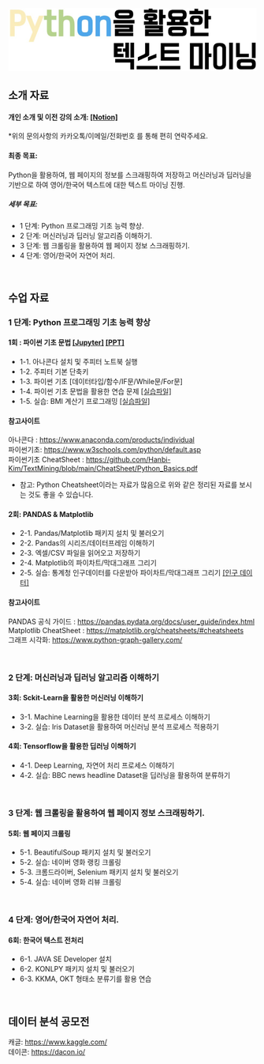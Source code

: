 <img src="https://github.com/Hanbi-Kim/TextMining/blob/main/images/Python%EC%9D%84%ED%99%9C%EC%9A%A9%ED%95%9C%ED%85%8D%EC%8A%A4%ED%8A%B8%EB%A7%88%EC%9D%B4%EB%8B%9D.jpg?raw=true">


## 소개 자료 
#### 개인 소개 및 이전 강의 소개: [[Notion]](https://cake-margin-976.notion.site/1fac504dedd34abd80908da49dc295d4) <br>
*위의 문의사항의 카카오톡/이메일/전화번호 를 통해 편히 연락주세요. <br>

#### 최종 목표:
Python을 활용하여, 웹 페이지의 정보를 스크래핑하여 저장하고 머신러닝과 딥러닝을 기반으로 하여 영어/한국어 텍스트에 대한 텍스트 마이닝 진행. 

##### 세부 목표:
- 1 단계: Python 프로그래밍 기초 능력 향상.
- 2 단계: 머신러닝과 딥러닝 알고리즘 이해하기.
- 3 단계: 웹 크롤링을 활용하여 웹 페이지 정보 스크래핑하기.
- 4 단계: 영어/한국어 자연어 처리.
  
<br>

## 수업 자료 
### 1 단계: Python 프로그래밍 기초 능력 향상
#### 1회 : 파이썬 기초 문법 [[Jupyter]](https://github.com/Hanbi-Kim/TextMining/blob/main/Chapter01_Python%20Intro.ipynb) [[PPT]](https://www.miricanvas.com/v/1umc5h) <br> 
  - 1-1. 아나콘다 설치 및 주피터 노트북 실행 <br>
  - 1-2. 주피터 기본 단축키  <br>
  - 1-3. 파이썬 기초 [데이터타입/함수/IF문/While문/For문] <br>
  - 1-4. 파이썬 기초 문법을 활용한 연습 문제 [[실습파일]](https://github.com/Hanbi-Kim/TextMining/blob/main/Chapter01_Python%20Practice.ipynb) <br>
  - 1-5. 실습: BMI 계산기 프로그래밍 [[실습파일]](https://github.com/Hanbi-Kim/TextMining/blob/main/%5B%EC%8B%A4%EC%8A%B51%5D%20BMI%20%EA%B3%84%EC%82%B0%EA%B8%B0.ipynb) <br>
#### 참고사이트 <br>
아나콘다 : https://www.anaconda.com/products/individual <br>
파이썬기초: https://www.w3schools.com/python/default.asp <br>
파이썬기초 CheatSheet : https://github.com/Hanbi-Kim/TextMining/blob/main/CheatSheet/Python_Basics.pdf <br>
* 참고: Python Cheatsheet이라는 자료가 많음으로 위와 같은 정리된 자료를 보시는 것도 좋을 수 있습니다.

#### 2회: PANDAS & Matplotlib  <br>
  - 2-1. Pandas/Matplotlib 패키지 설치 및 불러오기 <br>
  - 2-2. Pandas의 시리즈/데이터프레임 이해하기 <br>
  - 2-3. 엑셀/CSV 파일을 읽어오고 저장하기 <br>
  - 2-4. Matplotlib의 파이차트/막대그래프 그리기 <br>
  - 2-5. 실습: 통계청 인구데이터를 다운받아 파이차트/막대그래프 그리기 [[인구 데이터]](https://kosis.kr/statHtml/statHtml.do?orgId=101&tblId=DT_1IN1502&conn_path=I2) <br>
#### 참고사이트 <br>
PANDAS 공식 가이드 : https://pandas.pydata.org/docs/user_guide/index.html <br>
Matplotlib CheatSheet : https://matplotlib.org/cheatsheets/#cheatsheets <br>
그래프 시각화: https://www.python-graph-gallery.com/ <br>

<br>

### 2 단계: 머신러닝과 딥러닝 알고리즘 이해하기
#### 3회: Sckit-Learn을 활용한 머신러닝 이해하기
  - 3-1. Machine Learning을 활용한 데이터 분석 프로세스 이해하기
  - 3-2. 실습: Iris Dataset을 활용하여 머신러닝 분석 프로세스 적용하기

#### 4회: Tensorflow을 활용한 딥러닝 이해하기
  - 4-1. Deep Learning, 자연어 처리 프로세스 이해하기
  - 4-2. 실습: BBC news headline Dataset을 딥러닝을 활용하여 분류하기

<br>

### 3 단계: 웹 크롤링을 활용하여 웹 페이지 정보 스크래핑하기.
#### 5회: 웹 페이지 크롤링
  - 5-1. BeautifulSoup 패키지 설치 및 불러오기
  - 5-2. 실습: 네이버 영화 랭킹 크롤링
  - 5-3. 크롬드라이버, Selenium 패키지 설치 및 불러오기
  - 5-4. 실습: 네이버 영화 리뷰 크롤링

<br>

### 4 단계: 영어/한국어 자연어 처리.
#### 6회: 한국어 텍스트 전처리
  - 6-1. JAVA SE Developer 설치
  - 6-2. KONLPY 패키지 설치 및 불러오기
  - 6-3. KKMA, OKT 형태소 분류기를 활용 연습

<br>

## 데이터 분석 공모전
캐글: https://www.kaggle.com/ <br>
데이콘: https://dacon.io/ <br>

